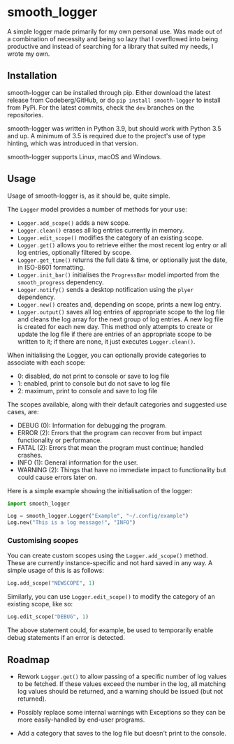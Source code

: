 # smooth_logger

A simple logger made primarily for my own personal use. Was made out of a combination of necessity and being so lazy that I overflowed into being productive and instead of searching for a library that suited my needs, I wrote my own.

## Installation

smooth-logger can be installed through pip. Either download the latest release from Codeberg/GitHub, or do `pip install smooth-logger` to install from PyPi. For the latest commits, check the `dev` branches on the repositories.

smooth-logger was written in Python 3.9, but should work with Python 3.5 and up. A minimum of 3.5 is required due to the project's use of type hinting, which was introduced in that version.

smooth-logger supports Linux, macOS and Windows.

## Usage

Usage of smooth-logger is, as it should be, quite simple.

The `Logger` model provides a number of methods for your use:

- `Logger.add_scope()` adds a new scope.
- `Logger.clean()` erases all log entries currently in memory.
- `Logger.edit_scope()` modifies the category of an existing scope.
- `Logger.get()` allows you to retrieve either the most recent log entry or all log entries, optionally filtered by scope.
- `Logger.get_time()` returns the full date & time, or optionally just the date, in ISO-8601 formatting.
- `Logger.init_bar()` initialises the `ProgressBar` model imported from the `smooth_progress` dependency.
- `Logger.notify()` sends a desktop notification using the `plyer` dependency.
- `Logger.new()` creates and, depending on scope, prints a new log entry.
- `Logger.output()` saves all log entries of appropriate scope to the log file and cleans the log array for the next group of log entries. A new log file is created for each new day. This method only attempts to create or update the log file if there are entries of an appropriate scope to be written to it; if there are none, it just executes `Logger.clean()`.

When initialising the Logger, you can optionally provide categories to associate with each scope:

- 0: disabled, do not print to console or save to log file
- 1: enabled, print to console but do not save to log file
- 2: maximum, print to console and save to log file

The scopes available, along with their default categories and suggested use cases, are:

- DEBUG (0): Information for debugging the program.
- ERROR (2): Errors that the program can recover from but impact functionality or performance.
- FATAL (2): Errors that mean the program must continue; handled crashes.
- INFO (1): General information for the user.
- WARNING (2): Things that have no immediate impact to functionality but could cause errors later on.

Here is a simple example showing the initialisation of the logger:

```py
import smooth_logger

Log = smooth_logger.Logger("Example", "~/.config/example")
Log.new("This is a log message!", "INFO")
```

### Customising scopes

You can create custom scopes using the `Logger.add_scope()` method. These are currently instance-specific and not hard saved in any way. A simple usage of this is as follows:

```py
Log.add_scope("NEWSCOPE", 1)
```

Similarly, you can use `Logger.edit_scope()` to modify the category of an existing scope, like so:

```py
Log.edit_scope("DEBUG", 1)
```

The above statement could, for example, be used to temporarily enable debug statements if an error is detected.

## Roadmap

- Rework `Logger.get()` to allow passing of a specific number of log values to be fetched. If these values exceed the number in the log, all matching log values should be returned, and a warning should be issued (but not returned).

- Possibly replace some internal warnings with Exceptions so they can be more easily-handled by end-user programs.

- Add a category that saves to the log file but doesn't print to the console.